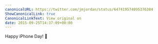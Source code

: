 ```yaml
---
canonicalURL: https://twitter.com/jmjordan/status/647419574095376384
ShowCanonicalLink: true
CanonicalLinkText: View original on
date: 2015-09-25T14:37:09+00:00
---
```

Happy iPhone Day! 📱